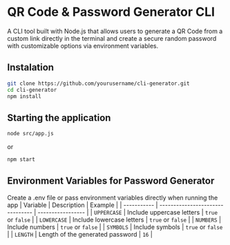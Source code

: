 # QR Code & Password Generator CLI

A CLI tool built with Node.js that allows users to generate a QR Code from a custom link directly in the terminal and create a secure random password with customizable options via environment variables.

## Instalation

```bash
git clone https://github.com/yourusername/cli-generator.git
cd cli-generator
npm install
```

## Starting the application
```bash
node src/app.js
```
or
```bash
npm start
```
## Environment Variables for Password Generator
Create a .env file or pass environment variables directly when running the app
| Variable    | Description                      | Example           |
| ----------- | -------------------------------- | ----------------- |
| `UPPERCASE` | Include uppercase letters        | `true` or `false` |
| `LOWERCASE` | Include lowercase letters        | `true` or `false` |
| `NUMBERS`   | Include numbers                  | `true` or `false` |
| `SYMBOLS`   | Include symbols                  | `true` or `false` |
| `LENGTH`    | Length of the generated password | `16`              |
